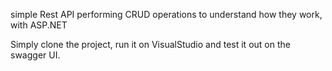 

simple Rest API performing CRUD operations to understand how they work, with ASP.NET

Simply clone the project, run it on VisualStudio and test it out on the swagger UI.
